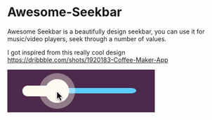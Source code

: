 # Awesome-Seekbar
Awesome Seekbar is a beautifully design seekbar, you can use it for music/video players, seek through a number of values.

I got inspired from this really cool design https://dribbble.com/shots/1920183-Coffee-Maker-App

<img src="https://github.com/arlindiDev/Awesome-Seekbar/blob/master/awesomeseekbar.gif" align="left" height="98" width="336" >


